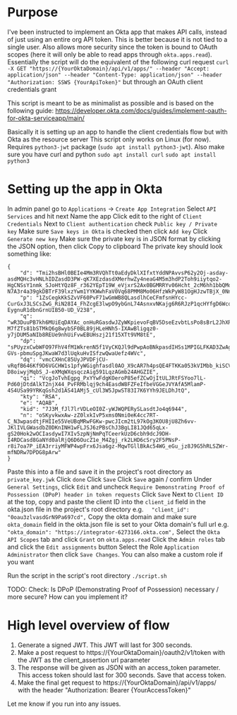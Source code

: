 # Purpose

I've been instructed to implement an Okta app that makes API calls, instead of just using an entire org API token. This is better because it is not tied to a single user. Also allows more security since the token is bound to OAuth scopes (here it will only be able to read apps through `okta.apps.read`). Essentially the script will do the equivalent of the following curl request
`curl -X GET "https://{YourOktaDomain}/api/v1/apps/" --header "Accept: application/json" --header "Content-Type: application/json" --header "Authorization: SSWS {YourApiToken}"` but through an OAuth client credentials grant

This script is meant to be as minimalist as possible and is based on the following guide: https://developer.okta.com/docs/guides/implement-oauth-for-okta-serviceapp/main/

Basically it is setting up an app to handle the client credentials flow but with Okta as the resource server
This script only works on Linux (for now). Requires `python3-jwt` package (`sudo apt install python3-jwt`). Also make sure you have curl and python `sudo apt install curl` `sudo apt install python3`

# Setting up the app in Okta

In admin panel go to `Applications` -> `Create App Integration`
Select `API Services` and hit next
Name the app
Click edit to the right of `Client Credentials`
Next to `Client authentication` check `Public key / Private key`
Make sure `Save keys in Okta` is checked then click `Add key`
Click `Generate new key`
Make sure the private key is in JSON format by clicking the JSON option, then click Copy to clipboard
The private key should look something like:
```
{
    "d": "Tmi2hsBHl0BEIe4Mm3RVQhTt0aEdyDklXIfxtYddNPAvvsP62y2Oj-asday-asdMQHc3vHNLhIDZasdD3PW-qK7XEzdasdXMerhwZy4neaG4M5m3hdP2Toh9iiytqo2-HgCNSsY1nmk_SJoHtYQz8F_r362YEpT19W_eVjxrS2Ax0BGMRRYv06Hcht_2cM6hh1bbQMoNObwh14An12KeWtEUcc_H4kZJ0LSxQccEGoK7JHmH9fWsihB-N7A3r4a39gkDBTrF39lxzYwm1YYKWwhFaV0Vq68PMM8Mo06HfzWkPyW81OgHJzwTBjX_0NnRMqBdU1z5w9aiUG539khz8Q",
    "p": "1ZsCegkKkSZvVF60PvF71wGmWB8QLasdlhCeCFmfsnHYcc-CurGxJ3LSCsZwG_RiN28I4_FhZcgE3lwpO9ybGnL74AsnxvNKajg6R6RJzP1qcHYfgD6Wcoc0XzRE5nZ4K1C3P_q5p6cPOIMm-EygnuR1dbnGrnUIB50-UD_V238",
    "q": "wR3DuuPB7kh6MUiEqDAYAc_onHuRGasdwJZyWKpievoFqBV5DseEzvbtLsPo8sBrL2JhXRFfhbMbR-M7fZTs81bSTMkQ6g8wybSF0BL89jHLeHNh5-IXAwBligqz0-y7jDUM5aNIb8REUe9nhUiFvwEBUHszj21f15XTt9VM8tE",
    "dp": "sPUyzxCwbWFO97FhV4fM1WkrenN5f1VyCKQJl9dPwpAoBNkpasdIHSs1MPIGLFKAD3ZwAg6VZrGWvvPQwSPYZsf9PDVhpaMl8etU9Mb40NbcGADzxdWT45t42qo9rkNU-GVs-pbmuSpgJKwaW7d3lUqkuHvISfzwQwaUefz4WVc",
    "dq": "vmcCXHnC85UyJPVDFjCU-vRqfB646Kf9D6VGCHW1s1pfyWGighfasdl0AO_X9cAR7h4psQE4FTKKa053kVIMbb_kiSCVNLDVgYojhQuzrWlbG99nYKFh3uu9MWVr-D8oiwyjMqbS_J-eXMqWXqsqczAig591LqzAGmb24AHGZIE",
    "qi": "VcgJoTvhEgpg_PxYYwFdgKOeroP85efZCwOjItULJRtFSYoo7lL-Pd60jDtdAlkT2njX44_PvFRMblqj9ch4EasdW8FZFeIfbeVGGeJVYAfA5MlamP-4S4USa99YRKqGsh2d1AS41AMj5_cUl3W5JpwST83I7K6YYh9JELDhJtQ",
    "kty": "RSA",
    "e": "AQAB",
    "kid": "7J3M_fJl7lrVDLeOI0Z-yWJWQPERySLasdtJo4q6944",
    "n": "oSKyvkwxAw-zZ0lxkIvP5xms0Nmi0eK4cc7RT-C_N3wpasdtjFHIIe55VeUBqMRwFGKw-pwcJIcm2tL97kOg3KOU8jU8Zh6vv-JKlIVLGWasdbZ0DKnINH1wFLJSJ6zPBsChJ3BgLI81JQd65qLx-gS20Hok2wOCIasdywI7XIv5zpNjNmPqTCeerkUzD6cbh9dcJ9DH-I4RDCasd8GaNYd0alRjQ6D6OucZ1e_M4Zgj_rk2LHD6cSry2F5PNsP-r8i7oa7P_iEA3rriyMFWP4wpFrx6Jsa6gz-MqwTGllBkAc54WG_eGu_jz8J9G5hRLSZWr-mfNDRw7DPDG8pArw"
}
```

Paste this into a file and save it in the project's root directory as `private_key.jwk`
Click `done`
Click `Save`
Click `Save` again / confirm
Under `General Settings`, click `Edit` and uncheck `Require Demonstrating Proof of Possession (DPoP) header in token requests`
Click `Save`
Next to `Client ID` at the top, copy and paste the client ID into the `client_id` field in the okta.json file in the project's root directory e.g. `  "client_id": "0oau3zlvasdGrN9Pa697cd",`
Copy the okta domain and make sure `okta_domain` field in the okta.json file is set to your Okta domain's full url e.g. `  "okta_domain": "https://integrator-6273166.okta.com",`
Select the `Okta API Scopes` tab and click `Grant` on `okta.apps.read`
Click the `Admin roles` tab and click the `Edit assignments` button
Select the Role `Application Administrator` then click `Save Changes`. You can also make a custom role if you want

Run the script in the script's root directory `./script.sh`

TODO: Check: Is DPoP (Demonstrating Proof of Possession) necessary / more secure? How can you implement it?

# High level overview of flow
1. Generate a signed JWT. This JWT will last for 300 seconds.
2. Make a post request to https://{YourOktaDomain}/oauth2/v1/token with the JWT as the client_assertion url parameter
3. The response will be given as JSON with an access_token parameter. This access token should last for 300 seconds. Save that access token.
4. Make the final get request to https://{YourOktaDomain}/api/v1/apps/ with the header "Authorization: Bearer {YourAccessToken}"

Let me know if you run into any issues.
